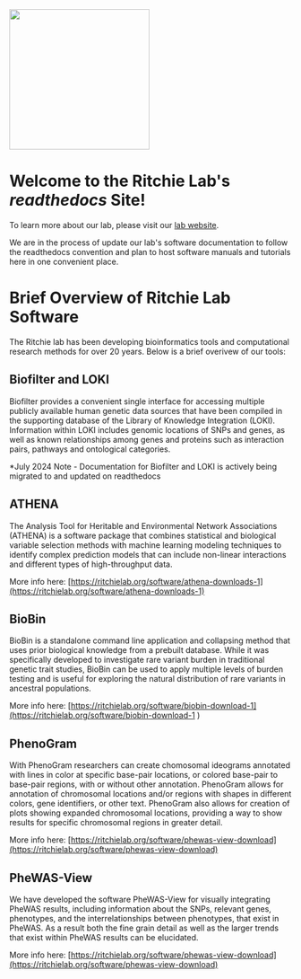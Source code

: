 <img src="images/ritchie-lab-logo-2022-v3-horizontal-transparent.png" width="250">

# Welcome to the Ritchie Lab's *readthedocs* Site!
To learn more about our lab, please visit our [lab website](https://ritchielab.org/).

We are in the process of update our lab's software documentation to follow the readthedocs convention and plan to host software manuals and tutorials here in one convenient place.

# Brief Overview of Ritchie Lab Software 
The Ritchie lab has been developing bioinformatics tools and computational research methods for over 20 years. Below is a brief overivew of our tools:

## Biofilter and LOKI
Biofilter provides a convenient single interface for accessing multiple publicly available human genetic data sources that have been compiled in the supporting database of the Library of Knowledge Integration (LOKI). Information within LOKI includes genomic locations of SNPs and genes, as well as known relationships among genes and proteins such as interaction pairs, pathways and ontological categories.

*July 2024 Note - Documentation for Biofilter and LOKI is actively being migrated to and updated on readthedocs

## ATHENA
The Analysis Tool for Heritable and Environmental Network Associations (ATHENA) is a software package that combines statistical and biological variable selection methods with machine learning modeling techniques to identify complex prediction models that can include non-linear interactions and different types of high-throughput data.

More info here: [https://ritchielab.org/software/athena-downloads-1](https://ritchielab.org/software/athena-downloads-1)

## BioBin
BioBin is a standalone command line application and collapsing method that uses prior biological knowledge from a prebuilt database. While it was specifically developed to investigate rare variant burden in traditional genetic trait studies, BioBin can be used to apply multiple levels of burden testing and is useful for exploring the natural distribution of rare variants in ancestral populations.

More info here: [https://ritchielab.org/software/biobin-download-1](https://ritchielab.org/software/biobin-download-1 )

## PhenoGram
With PhenoGram researchers can create chomosomal ideograms annotated with lines in color at specific base-pair locations, or colored base-pair to base-pair regions, with or without other annotation. PhenoGram allows for annotation of chromosomal locations and/or regions with shapes in different colors, gene identifiers, or other text. PhenoGram also allows for creation of plots showing expanded chromosomal locations, providing a way to show results for specific chromosomal regions in greater detail.

More info here: [https://ritchielab.org/software/phewas-view-download](https://ritchielab.org/software/phewas-view-download) 

## PheWAS-View
We have developed the software PheWAS-View for visually integrating PheWAS results, including information about the SNPs, relevant genes, phenotypes, and the interrelationships between phenotypes, that exist in PheWAS. As a result both the fine grain detail as well as the larger trends that exist within PheWAS results can be elucidated.

More info here: [https://ritchielab.org/software/phewas-view-download](https://ritchielab.org/software/phewas-view-download)